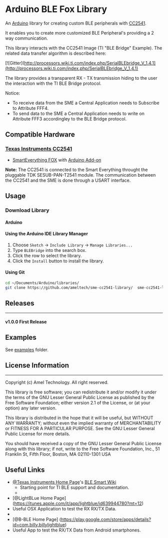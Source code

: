 # Arduino BLE Fox Library

An [Arduino](http://arduino.cc) library for creating custom BLE peripherals with [CC2541](http://www.ti.com/product/CC2541).

It enables you to create more customized BLE Peripheral's providing a 2 way communication.

This library interacts with the CC2541 Image (TI "BLE Bridge" Example).
The related data transfer algorithm is described here:

[![Gitter](http://processors.wiki.ti.com/index.php/SerialBLEbridge_V_1.4.1](http://processors.wiki.ti.com/index.php/SerialBLEbridge_V_1.4.1)


The library provides a transparent RX - TX transmission hiding to the user the interaction with the TI BLE Bridge protocol.

Notice: 
- To receive data from the SME a Central Application needs to Subscribe to Attribute FFF4.
- To send data to the SME a Central Application needs to write on Attribute FFF3 accordingley to the BLE Bridge protocol.


## Compatible Hardware

### [Texas Instruments CC2541 ](http://www.ti.com/product/CC2541)

 * [SmartEverything FOX](http://www.smarteverything.it) with [Arduino Add-on](http://www.arduino.cc/en/Guide/Libraries#toc3)

**Note:** The CC2541 is connected to the Smart Everything throught the pluggable TDK SESUB-PAN-T2541 module. The communication between the CC2541 and the SME is done through a USART interface.


## Usage

### Download Library

#### Arduino

#### Using the Arduino IDE Library Manager

1. Choose ```Sketch``` -> ```Include Library``` -> ```Manage Libraries...```
2. Type ```BLEBridge``` into the search box.
3. Click the row to select the library.
4. Click the ```Install``` button to install the library.

#### Using Git
```sh
cd ~/Documents/Arduino/libraries/
git clone https://github.com/ameltech/sme-cc2541-library/  sme-cc2541-library
```


## Releases  
---  
#### v1.0.0 First Release  


## Examples
See [examples](examples) folder.


## License Information
-------------------

Copyright (c) Amel Technology. All right reserved.

This library is free software; you can redistribute it and/or
modify it under the terms of the GNU Lesser General Public
License as published by the Free Software Foundation; either
version 2.1 of the License, or (at your option) any later version.

This library is distributed in the hope that it will be useful,
but WITHOUT ANY WARRANTY; without even the implied warranty of
MERCHANTABILITY or FITNESS FOR A PARTICULAR PURPOSE. See the GNU
Lesser General Public License for more details.

You should have received a copy of the GNU Lesser General Public
License along with this library; if not, write to the Free Software
Foundation, Inc., 51 Franklin St, Fifth Floor, Boston, MA 02110-1301 USA



## Useful Links
 * [@Texas Instruments Home Page](http://processors.wiki.ti.com/index.php)'s 
[BLE Smart Wiki](http://processors.wiki.ti.com/index.php/Category:BluetoothLE)
   * Starting point for TI BLE support and documentation.
   * 
* [@LightBLue Home Page] (https://itunes.apple.com/it/app/lightblue/id639944780?mt=12)
 * Useful OSX Application  to test the RX  RX/TX Data.
 * 
* [@B-BLE Home Page] (https://play.google.com/store/apps/details?id=com.billy.billylightblue)
 * Useful App to test the RX/TX Data from Android smartphones.

